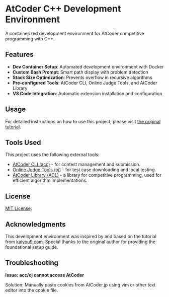 # AtCoder C++ Development Environment

A containerized development environment for AtCoder competitive programming with C++.

## Features

- **Dev Container Setup**: Automated development environment with Docker
- **Custom Bash Prompt**: Smart path display with problem detection
- **Stack Size Optimization**: Prevents overflow in recursive algorithms
- **Pre-configured Tools**: AtCoder CLI, Online Judge Tools, and AtCoder Library
- **VS Code Integration**: Automatic extension installation and configuration

## Usage

For detailed instructions on how to use this project, please visit [the original tutorial](https://kaiyou9.com/atcoder-cpp-env/).

## Tools Used

This project uses the following external tools:

- [AtCoder CLI (acc)](https://github.com/Tatamo/atcoder-cli) - for contest management and submission.
- [Online Judge Tools (oj)](https://github.com/online-judge-tools/oj) - for test case downloading and local testing.
- [AtCoder Library (ACL)](https://github.com/atcoder/ac-library) - a library for competitive programming, used for efficient algorithm implementations.

## License

[MIT License](./LICENSE).

## Acknowledgments

This development environment was inspired by and based on the tutorial from [kaiyou9.com](https://kaiyou9.com/atcoder-cpp-env/). Special thanks to the original author for providing the foundational setup guide.

## Troubleshooting

**Issue: acc/oj cannot access AtCoder**

Solution: Manually paste cookies from AtCoder.jp using vim or other text editor into the cookie file.
